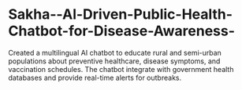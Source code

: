 # Sakha--Al-Driven-Public-Health-Chatbot-for-Disease-Awareness-
 Created a multilingual AI chatbot to educate rural and semi-urban populations about preventive healthcare, disease symptoms, and vaccination schedules. The chatbot  integrate with government health databases and provide real-time alerts for outbreaks.
